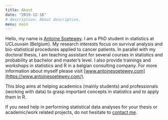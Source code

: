 ```yaml
---
title: About
date: "2019-12-16"
# description: About description.
menu: main
---
```


Hello, my name is [Antoine Soetewey](https://www.antoinesoetewey.com/). I am a PhD student in statistics at UCLouvain (Belgium). My research interests focus on survival analysis and bio-statistical procedures applied to cancer patients. In parallel with my doctoral thesis, I am teaching assistant for several courses in statistics and probability at bachelor and master’s level. I also provide trainings and workshops in statistics and R in a belgian consulting company. For more information about myself please visit [www.antoinesoetewey.com](https://www.antoinesoetewey.com/).

This blog aims at helping academics (mainly students) and professionals (working with data) to grasp important concepts in statistics and to apply them in R.

If you need help in performing statistical data analyses for your thesis or academic/work related projects, do not hesitate to [contact me]("/contact/").